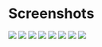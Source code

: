 # Screenshots
<img src="https://raw.githubusercontent.com/kubero-dev/kubero/main/docs/screenshots/pipelinelist.png" />
<img src="https://raw.githubusercontent.com/kubero-dev/kubero/main/docs/screenshots/pipeline.png" />
<img src="https://raw.githubusercontent.com/kubero-dev/kubero/main/docs/screenshots/logs.png" />
<img src="https://raw.githubusercontent.com/kubero-dev/kubero/main/docs/screenshots/appoverview.png" />
<img src="https://raw.githubusercontent.com/kubero-dev/kubero/main/docs/screenshots/app.png" />
<img src="https://raw.githubusercontent.com/kubero-dev/kubero/main/docs/screenshots/addons.png" />
<img src="https://raw.githubusercontent.com/kubero-dev/kubero/main/docs/screenshots/login.png" />
<img src="https://raw.githubusercontent.com/kubero-dev/kubero/main/docs/screenshots/cli.png" />